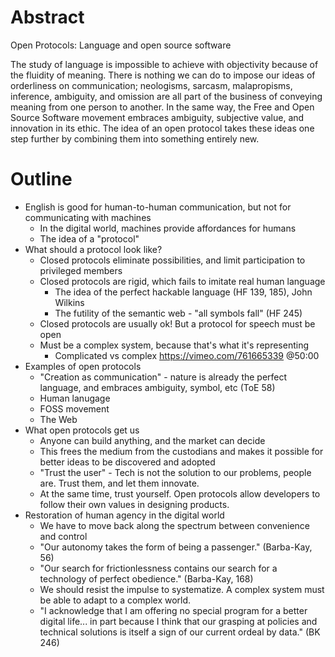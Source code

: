 # Abstract

Open Protocols: Language and open source software

The study of language is impossible to achieve with objectivity because of the fluidity of meaning. There is nothing we can do to impose our ideas of orderliness on communication; neologisms, sarcasm, malapropisms, inference, ambiguity, and omission are all part of the business of conveying meaning from one person to another. In the same way, the Free and Open Source Software movement embraces ambiguity, subjective value, and innovation in its ethic. The idea of an open protocol takes these ideas one step further by combining them into something entirely new.

# Outline

- English is good for human-to-human communication, but not for communicating with machines
  - In the digital world, machines provide affordances for humans
  - The idea of a "protocol"
- What should a protocol look like?
  - Closed protocols eliminate possibilities, and limit participation to privileged members
  - Closed protocols are rigid, which fails to imitate real human language
    - The idea of the perfect hackable language (HF 139, 185), John Wilkins
    - The futility of the semantic web - "all symbols fall" (HF 245)
  - Closed protocols are usually ok! But a protocol for speech must be open
  - Must be a complex system, because that's what it's representing
    - Complicated vs complex https://vimeo.com/761665339 @50:00
- Examples of open protocols
  - "Creation as communication" - nature is already the perfect language, and embraces ambiguity, symbol, etc (ToE 58)
  - Human lanugage
  - FOSS movement
  - The Web
- What open protocols get us
  - Anyone can build anything, and the market can decide
  - This frees the medium from the custodians and makes it possible for better ideas to be discovered and adopted
  - "Trust the user" - Tech is not the solution to our problems, people are. Trust them, and let them innovate.
  - At the same time, trust yourself. Open protocols allow developers to follow their own values in designing products.
- Restoration of human agency in the digital world
  - We have to move back along the spectrum between convenience and control
  - "Our autonomy takes the form of being a passenger." (Barba-Kay, 56)
  - "Our search for frictionlessness contains our search for a technology of perfect obedience." (Barba-Kay, 168)
  - We should resist the impulse to systematize. A complex system must be able to adapt to a complex world.
  - "I acknowledge that I am offering no special program for a better digital life... in part because I think that our grasping at policies and technical solutions is itself a sign of our current ordeal by data." (BK 246)

